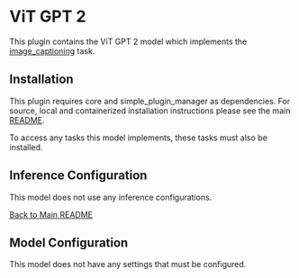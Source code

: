 # ViT GPT 2
This plugin contains the ViT GPT 2 model which implements the [image_captioning](../image_captioning/README.md) task.

## Installation

This plugin requires core and simple_plugin_manager as dependencies. For source, local and containerized installation instructions please see the main [README](../../README.md).

To access any tasks this model implements, these tasks must also be installed.


## Inference Configuration

This model does not use any inference configurations.

[Back to Main README](../../README.md)

## Model Configuration

This model does not have any settings that must be configured.
